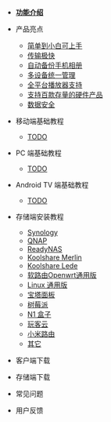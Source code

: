 * [**功能介绍**](/zh-cn/README.md)

* 产品亮点
  * [简单到小白可上手](/zh-cn/features/easy-configuration)
  * [传输极快](/zh-cn/features/faster-transport)
  * [自动备份手机相册](/zh-cn/features/photo-backup)
  * [多设备统一管理](/zh-cn/features/unified-management)
  * [全平台播放器支持](/zh-cn/features/player)
  * [支持百款存量的硬件产品](/zh-cn/features/more-devices)
  * [数据安全](/zh-cn/features/data-security)

* 移动端基础教程
  * [TODO](/zh-cn/mobile/TODO)

* PC 端基础教程
  * [TODO](/zh-cn/mobile/TODO)

* Android TV 端基础教程
  * [TODO](/zh-cn/android-tv/TODO)

* 存储端安装教程
  * [Synology](/zh-cn/course/NAS/Synology.md)
  * [QNAP](/zh-cn/mobile/TODO)
  * [ReadyNAS](/zh-cn/mobile/TODO)
  * [Koolshare Merlin](/zh-cn/tutorial/NAS/KoolshareMerlin.md)
  * [Koolshare Lede](/zh-cn/mobile/TODO)
  * [软路由Openwrt通用版](/zh-cn/course/NAS/软路由Openwrt通用版.md)
  * [Linux 通用版](/zh-cn/mobile/TODO)
  * [宝塔面板](/zh-cn/mobile/TODO)
  * [树莓派](/zh-cn/mobile/TODO)
  * [N1 盒子](/zh-cn/mobile/TODO)
  * [玩客云](/zh-cn/mobile/TODO)
  * [小米路由](/zh-cn/mobile/TODO)
  * [其它](/zh-cn/mobile/TODO)

* 客户端下载

* 存储端下载

* 常见问题

* 用户反馈